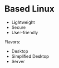 
# Based Linux

 - Lightweight
 - Secure
 - User-friendly

Flavors:

 - Desktop
 - Simplified Desktop
 - Server
